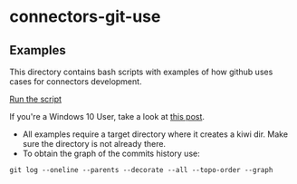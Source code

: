 # connectors-git-use

## Examples

This directory contains bash scripts with examples of how github uses cases for connectors development.

[Run the script](http://tldp.org/LDP/Bash-Beginners-Guide/html/sect_02_01.html#sect_02_01_03)

If you're a Windows 10 User, take a look at [this post](https://msdn.microsoft.com/en-us/commandline/wsl/about).

* All examples require a target directory where it creates a kiwi dir. Make sure the directory is not already there.
* To obtain the graph of the commits history use:

```
git log --oneline --parents --decorate --all --topo-order --graph
```
